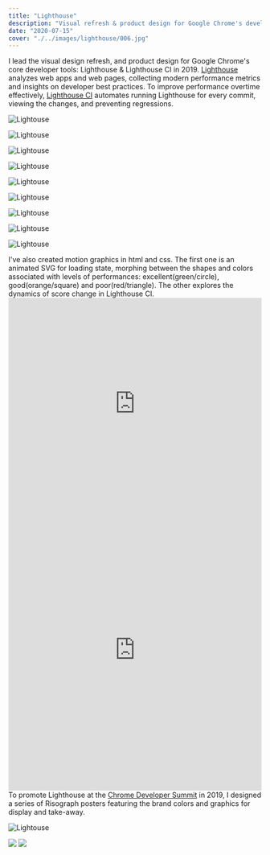 ```yaml
---
title: "Lighthouse"
description: "Visual refresh & product design for Google Chrome's developer tools"
date: "2020-07-15"
cover: "./../images/lighthouse/006.jpg"
---
```


<div class="text">I lead the visual design refresh, and product design for Google Chrome's core developer tools: Lighthouse & Lighthouse CI in 2019. <a href="https://developers.google.com/web/tools/lighthouse" target="_blank">Lighthouse</a> analyzes web apps and web pages, collecting modern performance metrics and insights on developer best practices. To improve performance overtime effectively, <a href="https://github.com/GoogleChrome/lighthouse-ci" target="_blank">Lighthouse CI</a> automates running Lighthouse for every commit, viewing the changes, and preventing regressions.</div>

![Lightouse](./../images/lighthouse/001.png)

![Lightouse](./../images/lighthouse/103.png)

![Lightouse](./../images/lighthouse/101.png)

![Lightouse](./../images/lighthouse/210.png)

![Lightouse](./../images/lighthouse/211.png)

![Lightouse](./../images/lighthouse/300.png)

![Lightouse](./../images/lighthouse/400.png)

![Lightouse](./../images/lighthouse/402.png)

![Lightouse](./../images/lighthouse/403.png)


<div class="text">I've also created motion graphics in html and css. The first one is an animated SVG for loading state, morphing between the shapes and colors associated with levels of performances: excellent(green/circle), good(orange/square) and poor(red/triangle). The other explores the dynamics of score change in Lighthouse CI.</div>

<div class="video">
<div class="glitch-embed-wrap" style="height: 420px; width: 100%;">
  <iframe
    src="https://glitch.com/embed/#!/embed/lh-loader?path=index.html&previewSize=100&attributionHidden=true&sidebarCollapsed=true"
    title="lh-loader on Glitch"
    allow="geolocation; microphone; camera; midi; vr; encrypted-media"
    style="height: 100%; width: 100%; border: 0;">
  </iframe>
</div>
</div>

<div class="video">
<div class="glitch-embed-wrap" style="height: 560px; width: 100%;">
  <iframe
    src="https://glitch.com/embed/#!/embed/ci-graph?path=style.css&previewSize=100&attributionHidden=true&sidebarCollapsed=true"
    title="ci-graph on Glitch"
    allow="geolocation; microphone; camera; midi; vr; encrypted-media"
    style="height: 100%; width: 100%; border: 0;">
  </iframe>
</div>
</div>

<!-- <div class="row">
  <img src="./../images/lighthouse/007.jpg" />
  <img src="./../images/lighthouse/008.jpg" />
</div> -->

<div class="text">To promote Lighthouse at the <a href="https://developer.chrome.com/devsummit/" target="_blank">Chrome Developer Summit</a> in 2019, I designed a series of Risograph posters featuring the brand colors and graphics for display and take-away.</div>

![Lightouse](./../images/lighthouse/006.jpg)

<div class="row">
  <img src="./../images/lighthouse/003.jpg" />
  <img src="./../images/lighthouse/002.jpg" />
</div>
